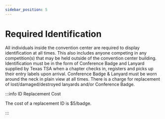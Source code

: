 ```yaml
---
sidebar_position: 5
---
```


# Required Identification

All individuals inside the convention center are required to display identification at all times. This also includes anyone competing in any competition(s) that may be held outside of the convention center building. Identification must be in the form of Conference Badge and Lanyard supplied by Texas TSA when a chapter checks in, registers and picks up their entry labels upon arrival. Conference Badge & Lanyard must be worn around the neck in plain view at all times. There is a charge for replacement of lost/damaged/destroyed lanyards and/or Conference Badge.

:::info ID Replacement Cost

The cost of a replacement ID is $5/badge.

:::
